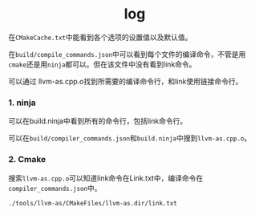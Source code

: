 <h1 align="center">log</h1>




在`CMakeCache.txt`中能看到各个选项的设置值以及默认值。



在`build/compile_commands.json`中可以看到每个文件的编译命令，不管是用`cmake`还是用`ninja`都可以。但在该文件中没有看到link命令。



可以通过 llvm-as.cpp.o找到所需要的编译命令行，和link使用链接命令行。



###  1. ninja

可以在build.ninja中看到所有的命令行，包括link命令行。

可以在`build/compiler_commands.json`和`build.ninja`中搜到`llvm-as.cpp.o`。



### 2. Cmake

搜索`llvm-as.cpp.o`可以知道link命令在Link.txt中，编译命令在`compiler_commands.json`中。

```shell
./tools/llvm-as/CMakeFiles/llvm-as.dir/link.txt
```

